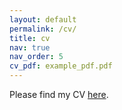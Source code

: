 ```yaml
---
layout: default
permalink: /cv/
title: cv
nav: true
nav_order: 5
cv_pdf: example_pdf.pdf
---
```


Please find my CV [here]().
